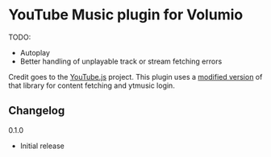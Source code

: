 # YouTube Music plugin for Volumio

TODO:
- Autoplay
- Better handling of unplayable track or stream fetching errors

Credit goes to the [YouTube.js](https://github.com/LuanRT/YouTube.js) project. This plugin uses a [modified version](https://github.com/patrickkfkan/Volumio-YouTube.js) of that library for content fetching and ytmusic login.

## Changelog

0.1.0
- Initial release
